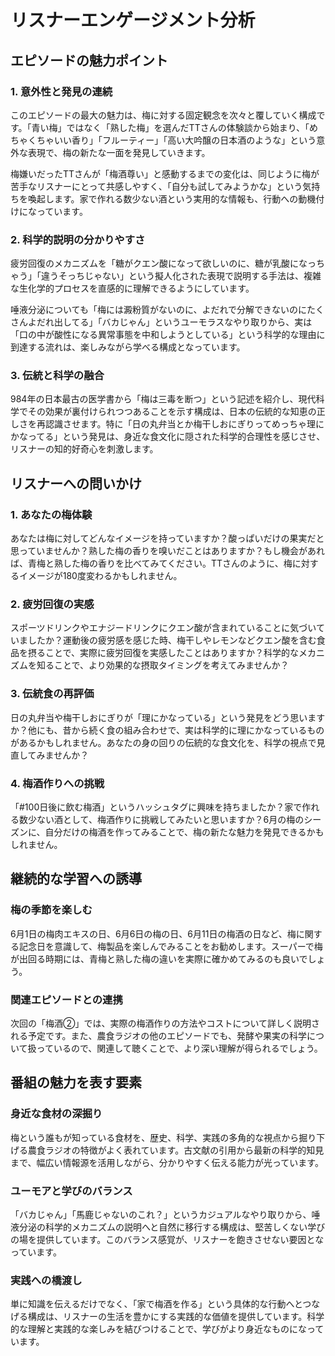 # リスナーエンゲージメント分析

## エピソードの魅力ポイント

### 1. 意外性と発見の連続

このエピソードの最大の魅力は、梅に対する固定観念を次々と覆していく構成です。「青い梅」ではなく「熟した梅」を選んだTTさんの体験談から始まり、「めちゃくちゃいい香り」「フルーティー」「高い大吟醸の日本酒のような」という意外な表現で、梅の新たな一面を発見していきます。

梅嫌いだったTTさんが「梅酒尊い」と感動するまでの変化は、同じように梅が苦手なリスナーにとって共感しやすく、「自分も試してみようかな」という気持ちを喚起します。家で作れる数少ない酒という実用的な情報も、行動への動機付けになっています。

### 2. 科学的説明の分かりやすさ

疲労回復のメカニズムを「糖がクエン酸になって欲しいのに、糖が乳酸になっちゃう」「違うそっちじゃない」という擬人化された表現で説明する手法は、複雑な生化学的プロセスを直感的に理解できるようにしています。

唾液分泌についても「梅には澱粉質がないのに、よだれで分解できないのにたくさんよだれ出してる」「バカじゃん」というユーモラスなやり取りから、実は「口の中が酸性になる異常事態を中和しようとしている」という科学的な理由に到達する流れは、楽しみながら学べる構成となっています。

### 3. 伝統と科学の融合

984年の日本最古の医学書から「梅は三毒を断つ」という記述を紹介し、現代科学でその効果が裏付けられつつあることを示す構成は、日本の伝統的な知恵の正しさを再認識させます。特に「日の丸弁当とか梅干しおにぎりってめっちゃ理にかなってる」という発見は、身近な食文化に隠された科学的合理性を感じさせ、リスナーの知的好奇心を刺激します。

## リスナーへの問いかけ

### 1. あなたの梅体験

あなたは梅に対してどんなイメージを持っていますか？酸っぱいだけの果実だと思っていませんか？熟した梅の香りを嗅いだことはありますか？もし機会があれば、青梅と熟した梅の香りを比べてみてください。TTさんのように、梅に対するイメージが180度変わるかもしれません。

### 2. 疲労回復の実感

スポーツドリンクやエナジードリンクにクエン酸が含まれていることに気づいていましたか？運動後の疲労感を感じた時、梅干しやレモンなどクエン酸を含む食品を摂ることで、実際に疲労回復を実感したことはありますか？科学的なメカニズムを知ることで、より効果的な摂取タイミングを考えてみませんか？

### 3. 伝統食の再評価

日の丸弁当や梅干しおにぎりが「理にかなっている」という発見をどう思いますか？他にも、昔から続く食の組み合わせで、実は科学的に理にかなっているものがあるかもしれません。あなたの身の回りの伝統的な食文化を、科学の視点で見直してみませんか？

### 4. 梅酒作りへの挑戦

「#100日後に飲む梅酒」というハッシュタグに興味を持ちましたか？家で作れる数少ない酒として、梅酒作りに挑戦してみたいと思いますか？6月の梅のシーズンに、自分だけの梅酒を作ってみることで、梅の新たな魅力を発見できるかもしれません。

## 継続的な学習への誘導

### 梅の季節を楽しむ

6月1日の梅肉エキスの日、6月6日の梅の日、6月11日の梅酒の日など、梅に関する記念日を意識して、梅製品を楽しんでみることをお勧めします。スーパーで梅が出回る時期には、青梅と熟した梅の違いを実際に確かめてみるのも良いでしょう。

### 関連エピソードとの連携

次回の「梅酒②」では、実際の梅酒作りの方法やコストについて詳しく説明される予定です。また、農食ラジオの他のエピソードでも、発酵や果実の科学について扱っているので、関連して聴くことで、より深い理解が得られるでしょう。

## 番組の魅力を表す要素

### 身近な食材の深掘り

梅という誰もが知っている食材を、歴史、科学、実践の多角的な視点から掘り下げる農食ラジオの特徴がよく表れています。古文献の引用から最新の科学的知見まで、幅広い情報源を活用しながら、分かりやすく伝える能力が光っています。

### ユーモアと学びのバランス

「バカじゃん」「馬鹿じゃないのこれ？」というカジュアルなやり取りから、唾液分泌の科学的メカニズムの説明へと自然に移行する構成は、堅苦しくない学びの場を提供しています。このバランス感覚が、リスナーを飽きさせない要因となっています。

### 実践への橋渡し

単に知識を伝えるだけでなく、「家で梅酒を作る」という具体的な行動へとつなげる構成は、リスナーの生活を豊かにする実践的な価値を提供しています。科学的な理解と実践的な楽しみを結びつけることで、学びがより身近なものになっています。